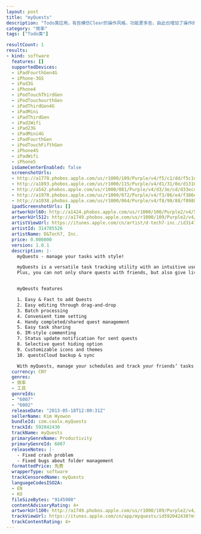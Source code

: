 ```yaml
---
layout: post
title: "myQuests"
description: "Todo类应用，有些模仿Clear的操作风格，功能更多些，由此也增加了操作的复杂性，虽然作者尽力在避免。"
category: "效率" 
tags: ["Todo类"]

resultCount: 1
results:
- kind: software
  features: []
  supportedDevices:
  - iPadFourthGen4G
  - iPhone-3GS
  - iPad3G
  - iPhone4
  - iPodTouchThirdGen
  - iPodTouchourthGen
  - iPadThirdGen4G
  - iPadMini
  - iPadThirdGen
  - iPad2Wifi
  - iPad23G
  - iPadMini4G
  - iPadFourthGen
  - iPodTouchFifthGen
  - iPhone4S
  - iPadWifi
  - iPhone5
  isGameCenterEnabled: false
  screenshotUrls:
  - http://a1770.phobos.apple.com/us/r1000/109/Purple/v4/f5/c1/dd/f5c1dd30-c48b-c812-010a-3f6b968b6ce4/mzl.txkjqclx.png
  - http://a1893.phobos.apple.com/us/r1000/115/Purple/v4/d1/31/0e/d1310ea4-a6b8-5bde-ba17-957c55a1530c/mzl.dzhfjqiw.png
  - http://a542.phobos.apple.com/us/r1000/081/Purple/v4/d3/3e/cd/d33ecd7c-9f43-36ee-f0b5-cbd0c878522c/mzl.dnmdjzrz.png
  - http://a1970.phobos.apple.com/us/r1000/072/Purple/v4/f3/86/e4/f386e41b-e371-9fd9-436f-8bf589870191/mzl.xehpwilu.png
  - http://a1038.phobos.apple.com/us/r1000/064/Purple/v4/f8/98/88/f89888a9-8bed-1201-d09e-ec3d837e657e/mzl.tnehxlkk.png
  ipadScreenshotUrls: []
  artworkUrl60: http://a1424.phobos.apple.com/us/r1000/100/Purple2/v4/58/43/91/5843912f-443f-98a9-2902-98989f9b8d03/Icon.png
  artworkUrl512: http://a1749.phobos.apple.com/us/r1000/109/Purple2/v4/75/91/75/7591754c-252a-05c5-6914-1e09ffb8bc5a/mzl.tlsecfbi.png
  artistViewUrl: https://itunes.apple.com/cn/artist/d-tech7-inc./id314785526?uo=4
  artistId: 314785526
  artistName: D&Tech7, Inc.
  price: 0.000000
  version: 1.0.1
  description: |-
    myQuests - manage your tasks with style!

    myQuests is a versatile task tracking utility with an intuitive user interface. myQuests provides most features you can possibly ask of a schedule manager app. Yet, its intuitive user interface makes it fast and simple.
    Plus, you can not only share quests with friends, but also give live feedback and communicate with your friends.


    myQeusts features

    1. Easy & Fast to add Quests
    2. Easy editing through drag-and-drop
    3. Batch processing
    4. Convenient time setting
    4. Handy completed/shared quest management
    5. Easy task sharing
    6. IM-style commenting
    7. Status update notification for sent quests
    8. Selective quest hiding option
    9. Customizable icons and themes
    10. questsCloud backup & sync

    With myQuests, manage your schedules and track your friends’ tasks more efficiently.
  currency: CNY
  genres:
  - 效率
  - 工具
  genreIds:
  - "6007"
  - "6002"
  releaseDate: "2013-05-18T12:00:31Z"
  sellerName: Kim Hyowon
  bundleId: com.coolx.myQuests
  trackId: 592042430
  trackName: myQuests
  primaryGenreName: Productivity
  primaryGenreId: 6007
  releaseNotes: |-
    - Fixed crash problem
    - Fixed bugs about folder management
  formattedPrice: 免费
  wrapperType: software
  trackCensoredName: myQuests
  languageCodesISO2A:
  - EN
  - KO
  fileSizeBytes: "9145908"
  contentAdvisoryRating: 4+
  artworkUrl100: http://a1749.phobos.apple.com/us/r1000/109/Purple2/v4/75/91/75/7591754c-252a-05c5-6914-1e09ffb8bc5a/mzl.tlsecfbi.png
  trackViewUrl: https://itunes.apple.com/cn/app/myquests/id592042430?mt=8&uo=4
  trackContentRating: 4+
---
```

